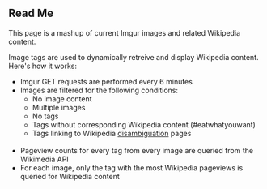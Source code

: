 <h2>Read Me</h2><p>This page is a mashup of current Imgur images and related Wikipedia content.</p> <p>Image tags are used to dynamically retreive and display Wikipedia content. Here's how it works:</p>
<ul>
  <li> Imgur GET requests are performed every 6 minutes </li>
  <li> Images are filtered for the following conditions:
    <ul>
      <li> No image content </li>
      <li> Multiple images </li>
      <li> No tags </li>
      <li> Tags without corresponding Wikipedia content (#eatwhatyouwant)</li>
      <li> Tags linking to Wikipedia <a href="https://en.wikipedia.org/wiki/Help:Disambiguation">disambiguation</a> pages</li>
    </ul>
    <br>
  <li> Pageview counts for every tag from every image are queried from the Wikimedia API </li>
  <li> For each image, only the tag with the most Wikipedia pageviews is queried for Wikipedia content</li>
</ul>

